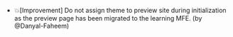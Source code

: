 - 💥[Improvement] Do not assign theme to preview site during initialization as the preview page has been migrated to the learning MFE. (by @Danyal-Faheem)